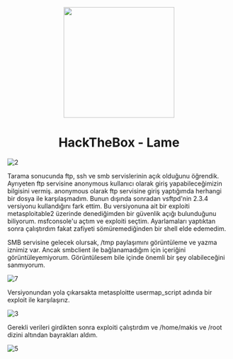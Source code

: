 <p align="center"><img width="250px" src="https://labs.hackthebox.com/storage/avatars/fb2d9f98400e3c802a0d7145e125c4ff.png"></p>
<h1 align="center">HackTheBox - Lame</h1>

![2](https://github.com/Johnql7/writeups/assets/165813191/432a04ae-6aeb-41a2-b80d-b49b3125533f)

Tarama sonucunda ftp, ssh ve smb servislerinin açık olduğunu öğrendik. Ayrıyeten ftp servisine anonymous kullanıcı olarak giriş yapabileceğimizin bilgisini vermiş. anonymous olarak ftp servisine giriş yaptığımda herhangi bir dosya ile karşılaşmadım. Bunun dışında sonradan vsftpd'nin 2.3.4 versiyonu kullandığını fark ettim. Bu versiyonuna ait bir exploiti metasploitable2 üzerinde denediğimden bir güvenlik açığı bulunduğunu biliyorum. msfconsole'u açtım ve exploiti seçtim. Ayarlamaları yaptıktan sonra çalıştırdım fakat zafiyeti sömüremediğinden bir shell elde edemedim.

SMB servisine gelecek olursak, /tmp paylaşımını görüntüleme ve yazma iznimiz var. Ancak smbclient ile bağlanamadığım için içeriğini görüntüleyemiyorum. Görüntülesem bile içinde önemli bir şey olabileceğini sanmıyorum.

![7](https://github.com/Johnql7/writeups/assets/165813191/d6f301ce-2b91-461a-85f2-db8dad84c3f2)

Versiyonundan yola çıkarsakta metasploitte usermap_script adında bir exploit ile karşılaşırız. 

![3](https://github.com/Johnql7/writeups/assets/165813191/fff4fa07-a84a-4136-8001-6972afa58f2e)

Gerekli verileri girdikten sonra exploiti çalıştırdım ve /home/makis ve /root dizini altından bayrakları aldım.

![5](https://github.com/Johnql7/writeups/assets/165813191/7f5b12d2-0bc0-4201-b5fd-b9c5fa336ed1)

